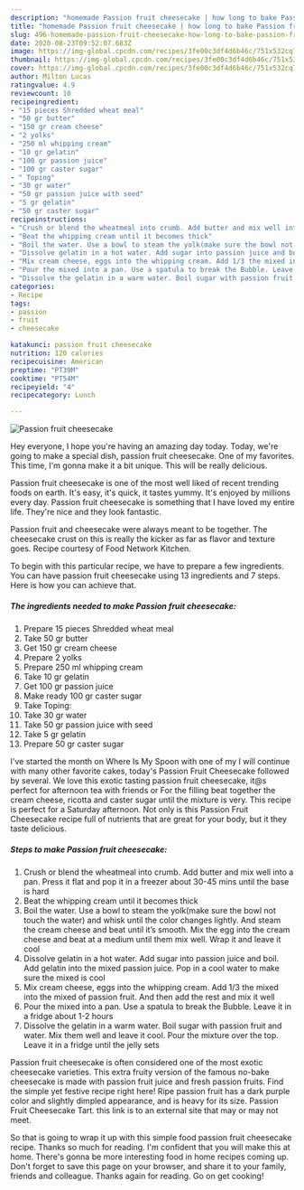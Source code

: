 ```yaml
---
description: "homemade Passion fruit cheesecake | how long to bake Passion fruit cheesecake"
title: "homemade Passion fruit cheesecake | how long to bake Passion fruit cheesecake"
slug: 496-homemade-passion-fruit-cheesecake-how-long-to-bake-passion-fruit-cheesecake
date: 2020-08-23T09:52:07.683Z
image: https://img-global.cpcdn.com/recipes/3fe00c3df4d6b46c/751x532cq70/passion-fruit-cheesecake-recipe-main-photo.jpg
thumbnail: https://img-global.cpcdn.com/recipes/3fe00c3df4d6b46c/751x532cq70/passion-fruit-cheesecake-recipe-main-photo.jpg
cover: https://img-global.cpcdn.com/recipes/3fe00c3df4d6b46c/751x532cq70/passion-fruit-cheesecake-recipe-main-photo.jpg
author: Milton Lucas
ratingvalue: 4.9
reviewcount: 10
recipeingredient:
- "15 pieces Shredded wheat meal"
- "50 gr butter"
- "150 gr cream cheese"
- "2 yolks"
- "250 ml whipping cream"
- "10 gr gelatin"
- "100 gr passion juice"
- "100 gr caster sugar"
- " Toping"
- "30 gr water"
- "50 gr passion juice with seed"
- "5 gr gelatin"
- "50 gr caster sugar"
recipeinstructions:
- "Crush or blend the wheatmeal into crumb. Add butter and mix well into a pan. Press it flat and pop it in a freezer about 30-45 mins until the base is hard"
- "Beat the whipping cream until it becomes thick"
- "Boil the water. Use a bowl to steam the yolk(make sure the bowl not touch the water) and whisk until the color changes lightly. And steam the cream cheese and beat until it’s smooth. Mix the egg into the cream cheese and beat at a medium until them mix well. Wrap it and leave it cool"
- "Dissolve gelatin in a hot water. Add sugar into passion juice and boil. Add gelatin into the mixed passion juice. Pop in a cool water to make sure the mixed is cool"
- "Mix cream cheese, eggs into the whipping cream. Add 1/3 the mixed into the mixed of passion fruit. And then add the rest and mix it well"
- "Pour the mixed into a pan. Use a spatula to break the Bubble. Leave it in a fridge about 1-2 hours"
- "Dissolve the gelatin in a warm water. Boil sugar with passion fruit and water. Mix them well and leave it cool. Pour the mixture over the top. Leave it in a fridge until the jelly sets"
categories:
- Recipe
tags:
- passion
- fruit
- cheesecake

katakunci: passion fruit cheesecake 
nutrition: 120 calories
recipecuisine: American
preptime: "PT39M"
cooktime: "PT54M"
recipeyield: "4"
recipecategory: Lunch

---
```



![Passion fruit cheesecake](https://img-global.cpcdn.com/recipes/3fe00c3df4d6b46c/751x532cq70/passion-fruit-cheesecake-recipe-main-photo.jpg)

Hey everyone, I hope you're having an amazing day today. Today, we're going to make a special dish, passion fruit cheesecake. One of my favorites. This time, I'm gonna make it a bit unique. This will be really delicious.

Passion fruit cheesecake is one of the most well liked of recent trending foods on earth. It's easy, it's quick, it tastes yummy. It's enjoyed by millions every day. Passion fruit cheesecake is something that I have loved my entire life. They're nice and they look fantastic.

Passion fruit and cheesecake were always meant to be together. The cheesecake crust on this is really the kicker as far as flavor and texture goes. Recipe courtesy of Food Network Kitchen.


To begin with this particular recipe, we have to prepare a few ingredients. You can have passion fruit cheesecake using 13 ingredients and 7 steps. Here is how you can achieve that.

<!--inarticleads1-->

##### The ingredients needed to make Passion fruit cheesecake:

1. Prepare 15 pieces Shredded wheat meal
1. Take 50 gr butter
1. Get 150 gr cream cheese
1. Prepare 2 yolks
1. Prepare 250 ml whipping cream
1. Take 10 gr gelatin
1. Get 100 gr passion juice
1. Make ready 100 gr caster sugar
1. Take  Toping:
1. Take 30 gr water
1. Take 50 gr passion juice with seed
1. Take 5 gr gelatin
1. Prepare 50 gr caster sugar


I&#39;ve started the month on Where Is My Spoon with one of my I will continue with many other favorite cakes, today&#39;s Passion Fruit Cheesecake followed by several. We love this exotic tasting passion fruit cheesecake, it@s perfect for afternoon tea with friends or For the filling beat together the cream cheese, ricotta and caster sugar until the mixture is very. This recipe is perfect for a Saturday afternoon. Not only is this Passion Fruit Cheesecake recipe full of nutrients that are great for your body, but it they taste delicious. 

<!--inarticleads2-->

##### Steps to make Passion fruit cheesecake:

1. Crush or blend the wheatmeal into crumb. Add butter and mix well into a pan. Press it flat and pop it in a freezer about 30-45 mins until the base is hard
1. Beat the whipping cream until it becomes thick
1. Boil the water. Use a bowl to steam the yolk(make sure the bowl not touch the water) and whisk until the color changes lightly. And steam the cream cheese and beat until it’s smooth. Mix the egg into the cream cheese and beat at a medium until them mix well. Wrap it and leave it cool
1. Dissolve gelatin in a hot water. Add sugar into passion juice and boil. Add gelatin into the mixed passion juice. Pop in a cool water to make sure the mixed is cool
1. Mix cream cheese, eggs into the whipping cream. Add 1/3 the mixed into the mixed of passion fruit. And then add the rest and mix it well
1. Pour the mixed into a pan. Use a spatula to break the Bubble. Leave it in a fridge about 1-2 hours
1. Dissolve the gelatin in a warm water. Boil sugar with passion fruit and water. Mix them well and leave it cool. Pour the mixture over the top. Leave it in a fridge until the jelly sets


Passion fruit cheesecake is often considered one of the most exotic cheesecake varieties. This extra fruity version of the famous no-bake cheesecake is made with passion fruit juice and fresh passion fruits. Find the simple yet festive recipe right here! Ripe passion fruit has a dark purple color and slightly dimpled appearance, and is heavy for its size. Passion Fruit Cheesecake Tart. this link is to an external site that may or may not meet. 

So that is going to wrap it up with this simple food passion fruit cheesecake recipe. Thanks so much for reading. I'm confident that you will make this at home. There's gonna be more interesting food in home recipes coming up. Don't forget to save this page on your browser, and share it to your family, friends and colleague. Thanks again for reading. Go on get cooking!
